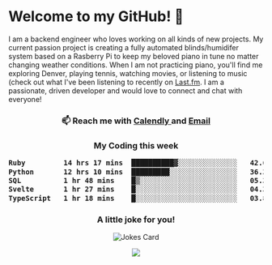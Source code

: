 <h1> Welcome to my GitHub! 👋 </h1>


  I am a backend engineer who loves working on all kinds of new projects. My current passion project is creating a fully automated blinds/humidifer system based on a Rasberry Pi to keep my beloved piano in tune no matter changing weather conditions. When I am not practicing piano, you'll find me exploring Denver, playing tennis, watching movies, or listening to music (check out what I've been listening to recently on [Last.fm](https://www.last.fm/user/mballa000). I am a passionate, driven developer and would love to connect and chat with everyone!

<h3 align = "center"> 📫 Reach me with <a href = "https://calendly.com/msbrandt00/30min"> Calendly </a> and <a href="mailto:msbrandt00@gmail.com">Email</a> 
 </h3>


 
<div align = "center"
[![Anurag's GitHub stats](https://github-readme-stats.vercel.app/api?username=mbrandt00)](https://github.com/anuraghazra/github-readme-stats)
          </div>
<h3 align="center">
  My Coding this week
<!--START_SECTION:waka-->

```txt
Ruby         14 hrs 17 mins  ██████████▓░░░░░░░░░░░░░░   42.69 %
Python       12 hrs 10 mins  █████████░░░░░░░░░░░░░░░░   36.36 %
SQL          1 hr 48 mins    █▒░░░░░░░░░░░░░░░░░░░░░░░   05.39 %
Svelte       1 hr 27 mins    █░░░░░░░░░░░░░░░░░░░░░░░░   04.37 %
TypeScript   1 hr 18 mins    █░░░░░░░░░░░░░░░░░░░░░░░░   03.89 %
```

<!--END_SECTION:waka-->

### A little joke for you!

![Jokes Card](https://readme-jokes.vercel.app/api?hideBorder)

<a href="https://www.linkedin.com/in/mbrandt00/"><img src="https://img.shields.io/badge/linkedin-%230077B5.svg?&style=for-the-badge&logo=linkedin&logoColor=white" /></a>
